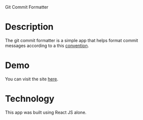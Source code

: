 Git Commit Formatter

# Description
The git commit formatter is a simple app that helps format commit messages according to a this [convention](https://www.conventionalcommits.org/en/v1.0.0/#specification).

# Demo
You can visit the site [here]().

# Technology
This app was built using React JS alone.
